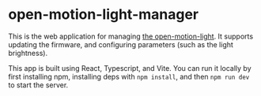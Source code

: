 # open-motion-light-manager

This is the web application for managing [the open-motion-light](https://github.com/ademuri/open-motion-light). It supports updating the firmware, and configuring parameters (such as the light brightness).

This app is built using React, Typescript, and Vite. You can run it locally by first installing npm, installing deps with `npm install`, and then `npm run dev` to start the server.

